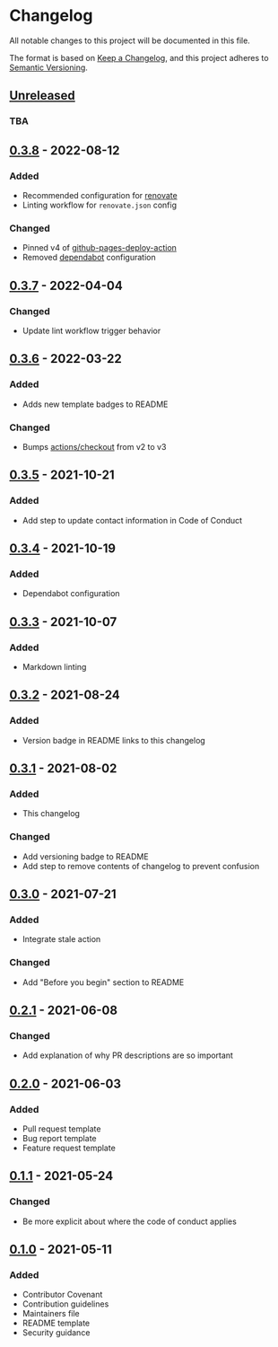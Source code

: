# Changelog

All notable changes to this project will be documented in this file.

The format is based on [Keep a Changelog](https://keepachangelog.com/en/1.0.0/),
and this project adheres to [Semantic Versioning](https://semver.org/spec/v2.0.0.html).

## [Unreleased]

### TBA

## [0.3.8] - 2022-08-12

### Added

- Recommended configuration for [renovate](https://github.com/renovatebot/renovate)
- Linting workflow for `renovate.json` config

### Changed

- Pinned v4 of [github-pages-deploy-action](https://github.com/marketplace/actions/deploy-to-github-pages)
- Removed [dependabot](https://github.com/dependabot) configuration

## [0.3.7] - 2022-04-04

### Changed

- Update lint workflow trigger behavior

## [0.3.6] - 2022-03-22

### Added

- Adds new template badges to README

### Changed

- Bumps [actions/checkout](https://github.com/marketplace/actions/checkout) from v2 to v3

## [0.3.5] - 2021-10-21

### Added

- Add step to update contact information in Code of Conduct

## [0.3.4] - 2021-10-19

### Added

- Dependabot configuration

## [0.3.3] - 2021-10-07

### Added

- Markdown linting

## [0.3.2] - 2021-08-24

### Added

- Version badge in README links to this changelog

## [0.3.1] - 2021-08-02

### Added

- This changelog

### Changed

- Add versioning badge to README
- Add step to remove contents of changelog to prevent confusion

## [0.3.0] - 2021-07-21

### Added

- Integrate stale action

### Changed

- Add "Before you begin" section to README

## [0.2.1] - 2021-06-08

### Changed

- Add explanation of why PR descriptions are so important

## [0.2.0] - 2021-06-03

### Added

- Pull request template
- Bug report template
- Feature request template

## [0.1.1] - 2021-05-24

### Changed

- Be more explicit about where the code of conduct applies

## [0.1.0] - 2021-05-11

### Added

- Contributor Covenant
- Contribution guidelines
- Maintainers file
- README template
- Security guidance

[unreleased]: https://github.com/wayfair-incubator/oss-template/compare/v0.3.8...HEAD
[0.3.8]: https://github.com/wayfair-incubator/oss-template/compare/v0.3.7...v0.3.8
[0.3.7]: https://github.com/wayfair-incubator/oss-template/compare/v0.3.6...v0.3.7
[0.3.6]: https://github.com/wayfair-incubator/oss-template/compare/v0.3.5...v0.3.6
[0.3.5]: https://github.com/wayfair-incubator/oss-template/compare/v0.3.4...v0.3.5
[0.3.4]: https://github.com/wayfair-incubator/oss-template/compare/v0.3.3...v0.3.4
[0.3.3]: https://github.com/wayfair-incubator/oss-template/compare/v0.3.2...v0.3.3
[0.3.2]: https://github.com/wayfair-incubator/oss-template/compare/v0.3.1...v0.3.2
[0.3.1]: https://github.com/wayfair-incubator/oss-template/compare/v0.3.0...v0.3.1
[0.3.0]: https://github.com/wayfair-incubator/oss-template/compare/v0.2.1...v0.3.0
[0.2.1]: https://github.com/wayfair-incubator/oss-template/compare/v0.2.0...v0.2.1
[0.2.0]: https://github.com/wayfair-incubator/oss-template/compare/v0.1.1...v0.2.0
[0.1.1]: https://github.com/wayfair-incubator/oss-template/compare/v0.1.0...v0.1.1
[0.1.0]: https://github.com/wayfair-incubator/oss-template/releases/tag/v0.1.0
